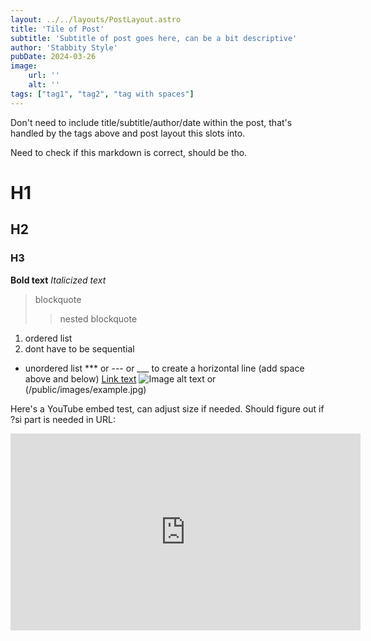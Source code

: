 ```yaml
---
layout: ../../layouts/PostLayout.astro
title: 'Tile of Post'
subtitle: 'Subtitle of post goes here, can be a bit descriptive'
author: 'Stabbity Style'
pubDate: 2024-03-26
image:
    url: ''
    alt: ''
tags: ["tag1", "tag2", "tag with spaces"]
---
```


Don't need to include title/subtitle/author/date within the post, that's handled by the tags above and post layout this slots into.

Need to check if this markdown is correct, should be tho.

# H1
## H2
### H3
**Bold text**
*Italicized text*
> blockquote
>> nested blockquote
1. ordered list
3. dont have to be sequential
- unordered list
*** or --- or ___ to create a horizontal line (add space above and below)
[Link text](https://www.example.com)
![Image alt text](https://www.example.com) or (/public/images/example.jpg)


Here's a YouTube embed test, can adjust size if needed. Should figure out if ?si part is needed in URL:

<iframe width="560" height="315" src="https://www.youtube.com/embed/TUToxS55gWA?si=jqQujjzv3zZlAQC6" title="YouTube video player" frameborder="0" allow="clipboard-write; encrypted-media;picture-in-picture; web-share" referrerpolicy="strict-origin-when-cross-origin" allowfullscreen></iframe>